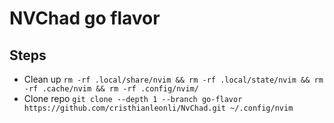 # NVChad go flavor

## Steps

- Clean up `rm -rf .local/share/nvim && rm -rf .local/state/nvim && rm -rf .cache/nvim && rm -rf .config/nvim/`
- Clone repo `git clone --depth 1 --branch go-flavor https://github.com/cristhianleonli/NvChad.git ~/.config/nvim`
